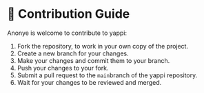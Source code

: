 # 📝 Contribution Guide

Anonye is welcome to contribute to yappi:

1. Fork the repository, to work in your own copy of the project.
2. Create a new branch for your changes.
3. Make your changes and commit them to your branch.
4. Push your changes to your fork.
5. Submit a pull request to the `main`branch of the yappi repository.
6. Wait for your changes to be reviewed and merged.
